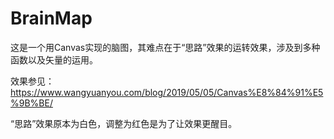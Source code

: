# BrainMap
这是一个用Canvas实现的脑图，其难点在于“思路”效果的运转效果，涉及到多种函数以及矢量的运用。

效果参见：https://www.wangyuanyou.com/blog/2019/05/05/Canvas%E8%84%91%E5%9B%BE/

“思路”效果原本为白色，调整为红色是为了让效果更醒目。
